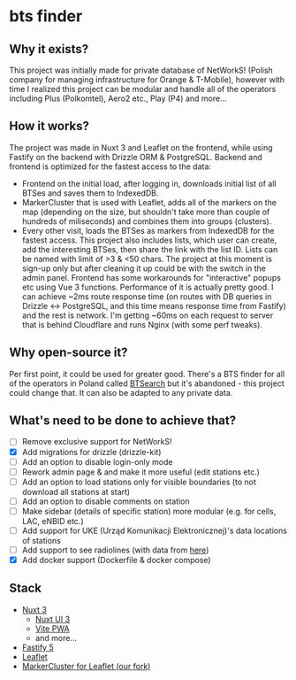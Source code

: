 # bts finder

Why it exists?
----

This project was initially made for private database of NetWorkS! (Polish company for managing infrastructure for Orange & T-Mobile), however with time I realized this project can be modular and handle all of the operators including Plus (Polkomtel), Aero2 etc., Play (P4) and more...

How it works?
----

The project was made in Nuxt 3 and Leaflet on the frontend, while using Fastify on the backend with Drizzle ORM & PostgreSQL. Backend and frontend is optimized for the fastest access to the data:
 - Frontend on the initial load, after logging in, downloads initial list of all BTSes and saves them to IndexedDB.
 - MarkerCluster that is used with Leaflet, adds all of the markers on the map (depending on the size, but shouldn't take more than couple of hundreds of miliseconds) and combines them into groups (clusters).
 - Every other visit, loads the BTSes as markers from IndexedDB for the fastest access.
This project also includes lists, which user can create, add the interesting BTSes, then share the link with the list ID. Lists can be named with limit of >3 & <50 chars. The project at this moment is sign-up only but after cleaning it up could be with the switch in the admin panel. Frontend has some workarounds for "interactive" popups etc using Vue 3 functions.
Performance of it is actually pretty good. I can achieve ~2ms route response time (on routes with DB queries in Drizzle <-> PostgreSQL, and this time means response time from Fastify) and the rest is network. I'm getting ~60ms on each request to server that is behind Cloudflare and runs Nginx (with some perf tweaks).

Why open-source it?
----

Per first point, it could be used for greater good. There's a BTS finder for all of the operators in Poland called [BTSearch](https://beta.btsearch.pl) but it's abandoned - this project could change that. It can also be adapted to any private data.

What's need to be done to achieve that?
----

- [ ] Remove exclusive support for NetWorkS!
- [x] Add migrations for drizzle (drizzle-kit)
- [ ] Add an option to disable login-only mode
- [ ] Rework admin page & and make it more useful (edit stations etc.)
- [ ] Add an option to load stations only for visible boundaries (to not download all stations at start)
- [ ] Add an option to disable comments on station
- [ ] Make sidebar (details of specific station) more modular (e.g. for cells, LAC, eNBID etc.)
- [ ] Add support for UKE (Urząd Komunikacji Elektronicznej)'s data locations of stations
- [ ] Add support to see radiolines (with data from [here](https://bts.mserv.ovh/))
- [x] Add docker support (Dockerfile & docker compose)

Stack
----

- [Nuxt 3](https://github.com/nuxt/nuxt)
  - [Nuxt UI 3](https://ui3.nuxt.dev/)
  - [Vite PWA](https://vite-pwa-org.netlify.app/)
  - and more...
- [Fastify 5](https://fastify.dev)
- [Leaflet](https://leafletjs.com/)
- [MarkerCluster for Leaflet (our fork)](https://github.com/sakilabs/Leaflet.markercluster)